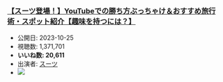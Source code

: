 ### [【スーツ登場！】YouTubeでの勝ち方ぶっちゃけ＆おすすめ旅行術・スポット紹介【趣味を持つには？】](https://www.youtube.com/watch?v=CepOZXVtsCo)
-   公開日: 2023-10-25
-   視聴数: 1,371,701
-   **いいね数: 20,611**
-   出演者: [スーツ](/rehacq_fan/people/スーツ "wikilink")
- [![](https://img.youtube.com/vi/CepOZXVtsCo/hqdefault.jpg)](https://www.youtube.com/watch?v=CepOZXVtsCo)
